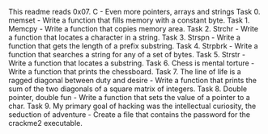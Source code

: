 This readme reads 0x07. C - Even more pointers, arrays and strings
Task 0. memset - Write a function that fills memory with a constant byte.
Task 1. Memcpy - Write a function that copies memory area.
Task 2. Strchr - Write a function that locates a character in a string.
Task 3. Strspn - Write a function that gets the length of a prefix substring.
Task 4. Strpbrk - Write a function that searches a string for any of a set of bytes.
Task 5. Strstr - Write a function that locates a substring.
Task 6. Chess is mental torture - Write a function that prints the chessboard.
Task 7. The line of life is a ragged diagonal between duty and desire - Write a function that prints the sum of the two diagonals of a square matrix of integers.
Task 8. Double pointer, double fun - Write a function that sets the value of a pointer to a char.
Task 9. My primary goal of hacking was the intellectual curiosity, the seduction of adventure - Create a file that contains the password for the crackme2 executable. 
